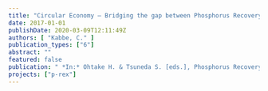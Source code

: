 ```yaml
---
title: "Circular Economy – Bridging the gap between Phosphorus Recovery and Recycling"
date: 2017-01-01
publishDate: 2020-03-09T12:11:49Z
authors: [ "Kabbe, C." ]
publication_types: ["6"]
abstract: ""
featured: false
publication: " *In:* Ohtake H. & Tsuneda S. [eds.], Phosphorus Recovery and Recycling. Springer Verlag. Tokyo, Japan"
projects: ["p-rex"]
---
```



